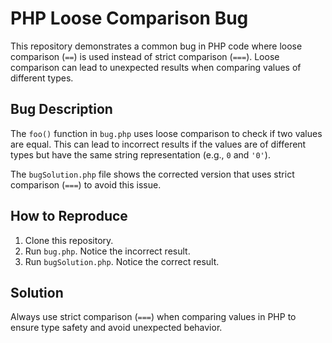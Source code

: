 # PHP Loose Comparison Bug

This repository demonstrates a common bug in PHP code where loose comparison (`==`) is used instead of strict comparison (`===`). Loose comparison can lead to unexpected results when comparing values of different types.

## Bug Description

The `foo()` function in `bug.php` uses loose comparison to check if two values are equal.  This can lead to incorrect results if the values are of different types but have the same string representation (e.g., `0` and `'0'`).

The `bugSolution.php` file shows the corrected version that uses strict comparison (`===`) to avoid this issue. 

## How to Reproduce

1. Clone this repository.
2. Run `bug.php`. Notice the incorrect result.
3. Run `bugSolution.php`. Notice the correct result.

## Solution

Always use strict comparison (`===`) when comparing values in PHP to ensure type safety and avoid unexpected behavior.